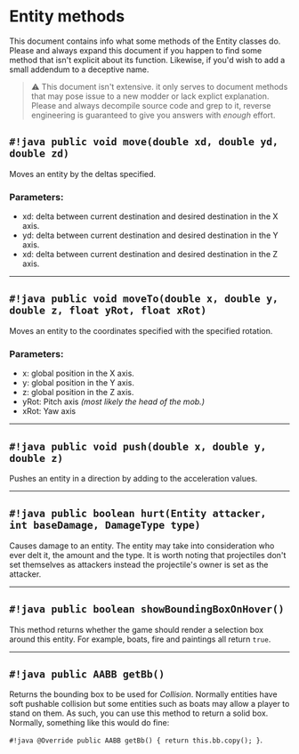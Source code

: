 # Entity methods

This document contains info what some methods of the Entity classes do.
Please and always expand this document if you happen to find some method that isn't explicit about its function. Likewise, if you'd wish to add a small addendum to a deceptive name.

> ⚠️ This document isn't extensive. it only serves to document methods that may pose issue to a new modder or lack explict explanation. 
> Please and always decompile source code and grep to it, reverse engineering is guaranteed to give you answers with *enough* effort.

## `#!java public void move(double xd, double yd, double zd)`

Moves an entity by the deltas specified.

### Parameters:

* xd: delta between current destination and desired destination in the X axis.
* yd: delta between current destination and desired destination in the Y axis.
* xd: delta between current destination and desired destination in the Z axis.

---

## `#!java public void moveTo(double x, double y, double z, float yRot, float xRot)`

Moves an entity to the coordinates specified with the specified rotation.

### Parameters:

* x: global position in the X axis.
* y: global position in the Y axis.
* z: global position in the Z axis.
* yRot: Pitch axis *(most likely the head of the mob.)*
* xRot: Yaw axis

---

## `#!java public void push(double x, double y, double z)`

Pushes an entity in a direction by adding to the acceleration values.

---

## `#!java public boolean hurt(Entity attacker, int baseDamage, DamageType type)`

Causes damage to an entity. The entity may take into consideration who ever delt it, the amount and the type.
It is worth noting that projectiles don't set themselves as attackers instead the projectile's owner is set as the attacker.

---

## `#!java public boolean showBoundingBoxOnHover()`

This method returns whether the game should render a selection box around this entity. For example, boats, fire and paintings all return `true`.

---

## `#!java public AABB getBb()`

Returns the bounding box to be used for *Collision*. Normally entities have soft pushable collision but some entities such as boats may allow a player to stand on them.
As such, you can use this method to return a solid box.
Normally, something like this would do fine: 

`#!java @Override public AABB getBb() { return this.bb.copy(); }`.